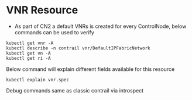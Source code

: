 # VNR Resource

* As part of CN2 a default VNRs is created for every ControlNode, below commands can be used to verify

```
kubectl get vnr -A
kubectl describe -n contrail vnr/DefaultIPFabricNetwork
kubectl get vn -A
kubectl get ri -A
```

Below command will explain different fields available for this resource
```
kubectl explain vnr.spec
```

Debug commands same as classic contrail via introspect
```
```
